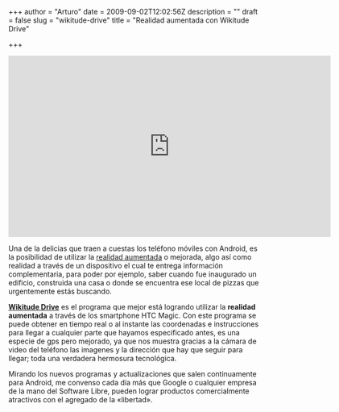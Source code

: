 +++
author = "Arturo"
date = 2009-09-02T12:02:56Z
description = ""
draft = false
slug = "wikitude-drive"
title = "Realidad aumentada con Wikitude Drive"

+++

<iframe width="640" height="360" src="http://www.youtube.com/embed/g-0cuqeUvCQ" frameborder="0" allowfullscreen></iframe>

Una de la delicias que traen a cuestas los teléfono móviles con Android, es la posibilidad de utilizar la <a href="http://es.wikipedia.org/wiki/Realidad_aumentada">realidad aumentada</a> o mejorada, algo así como realidad a través de un dispositivo el cual te entrega información complementaria, para poder por ejemplo, saber cuando fue inaugurado un edificio, construida una casa o donde se encuentra ese local de pizzas que urgentemente estás buscando.

<strong><a href="http://www.mobilizy.com/drive">Wikitude Drive</a></strong> es el programa que mejor está logrando utilizar la <strong>realidad aumentada</strong> a través de los smartphone HTC Magic. Con este programa se puede obtener en tiempo real o al instante las coordenadas e instrucciones para llegar a cualquier parte que hayamos especificado antes, es una especie de gps pero mejorado, ya que nos muestra gracias a la cámara de video del teléfono las imagenes y la dirección que hay que seguir para llegar; toda una verdadera hermosura tecnológica.

Mirando los nuevos programas y actualizaciones que salen continuamente para Android, me convenso cada día más que Google o cualquier empresa de la mano del Software Libre, pueden lograr productos comercialmente atractivos con el agregado de la «libertad».

<!--more-->